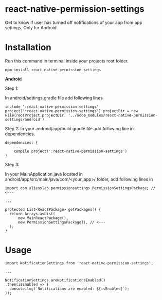 # react-native-permission-settings

Get to know if user has turned off notifications of your app from app settings. Only for Android.

# Installation

Run this command in terminal inside your projects root folder.

`npm install react-native-permission-settings`


<b>Android</b>

Step 1:

In android/settings.gradle file add following lines
```
include ':react-native-permission-settings'
project(':react-native-permission-settings').projectDir = new File(rootProject.projectDir, '../node_modules/react-native-permission-settings/android')
```

Step 2:
In your android/app/build.gradle file add following line in dependencies.
```
dependencies: {
	...
	compile project(':react-native-permission-settings')
}
```

Step 3:

In your MainApplication.java located in android/app/src/main/java/com/<your_app>/ folder, add following lines in

```
import com.alienslab.permissionsettings.PermissionSettingsPackage; // <---

...

protected List<ReactPackage> getPackages() {
  return Arrays.asList(
      new MainReactPackage(),
      new PermissionSettingsPackage(), // <---
  );
}
```

# Usage

```
import NotificationSettings from 'react-native-permission-settings';

...

NotificationSettings.areNotificationsEnabled()
.then(isEnabled => {
  console.log(`Notifications are enabled: ${isEnabled}`);
});
```

